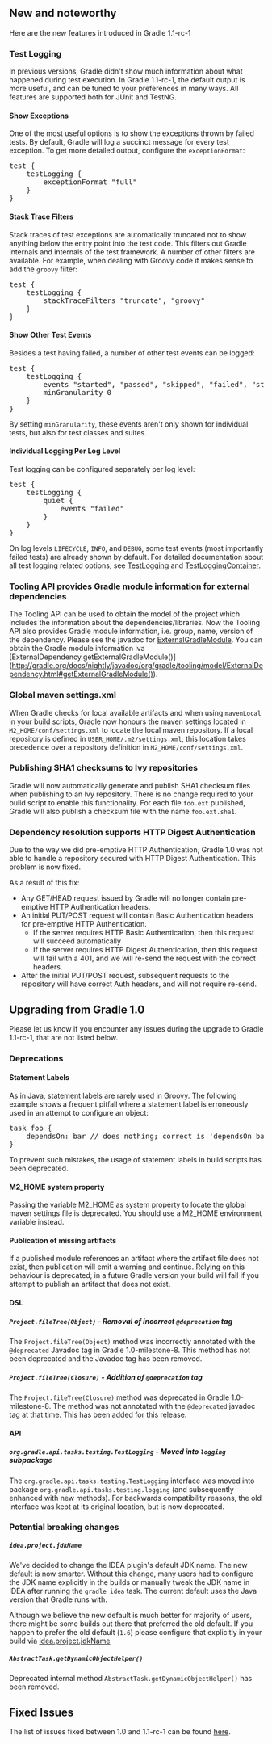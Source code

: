 ## New and noteworthy

Here are the new features introduced in Gradle 1.1-rc-1

### Test Logging

In previous versions, Gradle didn't show much information about what happened during test execution.
In Gradle 1.1-rc-1, the default output is more useful, and can be tuned to your preferences in many ways.
All features are supported both for JUnit and TestNG.

#### Show Exceptions

One of the most useful options is to show the exceptions thrown by failed tests. By default, Gradle will
log a succinct message for every test exception. To get more detailed output, configure the `exceptionFormat`:

<pre>
test {
    testLogging {
        exceptionFormat "full"
    }
}
</pre>

#### Stack Trace Filters

Stack traces of test exceptions are automatically truncated not to show anything below the entry point into
the test code. This filters out Gradle internals and internals of the test framework. A number of other
filters are available. For example, when dealing with Groovy code it makes sense to add the `groovy` filter:

<pre>
test {
    testLogging {
        stackTraceFilters "truncate", "groovy"
    }
}
</pre>

#### Show Other Test Events

Besides a test having failed, a number of other test events can be logged:

<pre>
test {
    testLogging {
        events "started", "passed", "skipped", "failed", "standardOut", "standardError"
        minGranularity 0
    }
}
</pre>

By setting `minGranularity`, these events aren't only shown for individual tests, but also for test classes and suites.

#### Individual Logging Per Log Level

Test logging can be configured separately per log level:

<pre>
test {
    testLogging {
        quiet {
            events "failed"
        }
    }
}
</pre>

On log levels `LIFECYCLE`, `INFO`, and `DEBUG`, some test events (most importantly failed tests) are already shown by default.
For detailed documentation about all test logging related options, see
[TestLogging](http://gradle.org/docs/nightly/javadoc/org/gradle/api/tasks/testing/logging/TestLogging.html)
and [TestLoggingContainer](http://gradle.org/docs/nightly/javadoc/org/gradle/api/tasks/testing/logging/TestLoggingContainer.html).

### Tooling API provides Gradle module information for external dependencies

The Tooling API can be used to obtain the model of the project which includes the information about the dependencies/libraries.
Now the Tooling API also provides Gradle module information, i.e. group, name, version of the dependency.
Please see the javadoc for [ExternalGradleModule](http://gradle.org/docs/nightly/javadoc/org/gradle/tooling/model/ExternalGradleModule.html).
You can obtain the Gradle module information iva [ExternalDependency.getExternalGradleModule()] (http://gradle.org/docs/nightly/javadoc/org/gradle/tooling/model/ExternalDependency.html#getExternalGradleModule()).

### Global maven settings.xml

When Gradle checks for local available artifacts and when using `mavenLocal` in your build scripts, Gradle now honours the maven settings located in `M2_HOME/conf/settings.xml` to locate the local maven repository. If a local repository is defined in `USER_HOME/.m2/settings.xml`, this location takes precedence over a repository definition in `M2_HOME/conf/settings.xml`.

### Publishing SHA1 checksums to Ivy repositories

Gradle will now automatically generate and publish SHA1 checksum files when publishing to an Ivy repository. There is no change required to your build script to enable this functionality.
For each file `foo.ext` published, Gradle will also publish a checksum file with the name `foo.ext.sha1`.

### Dependency resolution supports HTTP Digest Authentication

Due to the way we did pre-emptive HTTP Authentication, Gradle 1.0 was not able to handle a repository secured with HTTP Digest Authentication. This problem is now fixed.

As a result of this fix:
* Any GET/HEAD request issued by Gradle will no longer contain pre-emptive HTTP Authentication headers.
* An initial PUT/POST request will contain  Basic Authentication headers for pre-emptive HTTP Authentication.
    * If the server requires HTTP Basic Authentication, then this request will succeed automatically
    * If the server requires HTTP Digest Authentication, then this request will fail with a 401, and we will re-send the request with the correct headers.
* After the initial PUT/POST request, subsequent requests to the repository will have correct Auth headers, and will not require re-send.

## Upgrading from Gradle 1.0

Please let us know if you encounter any issues during the upgrade to Gradle 1.1-rc-1, that are not listed below.

### Deprecations

#### Statement Labels

As in Java, statement labels are rarely used in Groovy. The following example shows a frequent pitfall where a
statement label is erroneously used in an attempt to configure an object:

<pre>
task foo {
    dependsOn: bar // does nothing; correct is 'dependsOn bar' or 'dependsOn = [bar]'
}
</pre>

To prevent such mistakes, the usage of statement labels in build scripts has been deprecated.

#### M2_HOME system property

Passing the variable M2\_HOME as system property to locate the global maven settings file is deprecated. You should use a M2\_HOME environment variable instead.

#### Publication of missing artifacts

If a published module references an artifact where the artifact file does not exist, then publication will emit a warning and continue. Relying on this behaviour is deprecated;
in a future Gradle version your build will fail if you attempt to publish an artifact that does not exist.

#### DSL

##### `Project.fileTree(Object)` - Removal of incorrect `@deprecation` tag

The `Project.fileTree(Object)` method was incorrectly annotated with the `@deprecated`
Javadoc tag in Gradle 1.0-milestone-8. This method has not been deprecated and the Javadoc tag has been removed.

##### `Project.fileTree(Closure)` - Addition of `@deprecation` tag

The `Project.fileTree(Closure)` method was deprecated in Gradle 1.0-milestone-8. The method was not
annotated with the `@deprecated` javadoc tag at that time. This has been added for this release.

#### API

##### `org.gradle.api.tasks.testing.TestLogging` - Moved into `logging` subpackage

The `org.gradle.api.tasks.testing.TestLogging` interface was moved into package
`org.gradle.api.tasks.testing.logging` (and subsequently enhanced with new methods).
For backwards compatibility reasons, the old interface was kept at its original location,
but is now deprecated.

### Potential breaking changes

##### `idea.project.jdkName`

We've decided to change the IDEA plugin's default JDK name. The new default is now smarter. Without this change,
many users had to configure the JDK name explicitly in the builds or manually tweak the JDK name in IDEA after running
the `gradle idea` task. The current default uses the Java version that Gradle runs with.

Although we believe the new default is much better for majority of users, there might be some builds out there
that preferred the old default. If you happen to prefer the old default (`1.6`) please configure
that explicitly in your build via [idea.project.jdkName](http://gradle.org/docs/current/dsl/org.gradle.plugins.ide.idea.model.IdeaProject.html#org.gradle.plugins.ide.idea.model.IdeaProject:jdkName)

##### `AbstractTask.getDynamicObjectHelper()`

Deprecated internal method `AbstractTask.getDynamicObjectHelper()` has been removed.

## Fixed Issues

The list of issues fixed between 1.0 and 1.1-rc-1 can be found [here](http://issues.gradle.org/sr/jira.issueviews:searchrequest-printable/temp/SearchRequest.html?jqlQuery=fixVersion+in+%28%221.1-rc-1%22%29+ORDER+BY+priority&tempMax=1000).
